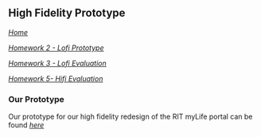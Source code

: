 ## High Fidelity Prototype
*[Home](index.md)*

*[Homework 2 - Lofi Prototype](lofi.md)*

*[Homework 3 - Lofi Evaluation](lofi_evaluation.md)*

*[Homework 5- Hifi Evaluation](hifi_evaluation.md)*

### Our Prototype
Our prototype for our high fidelity redesign of the RIT myLife portal can be found *[here](https://www.figma.com/proto/rzILLYdQGzcSFDDgBNa0kf/Hi-Fi-Prototype?node-id=6%3A1767&scaling=min-zoom&page-id=2%3A47&starting-point-node-id=6%3A1767&show-proto-sidebar=1)*
